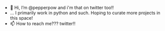 - 👋 Hi, I’m @pepperpow and i'm that on twitter too!!
- ... I primarily work in python and such.  Hoping to curate more projects in this space!
- 📫 How to reach me???  twitter!!

<!---
pepperpow/pepperpow is a ✨ special ✨ repository because its `README.md` (this file) appears on your GitHub profile.
You can click the Preview link to take a look at your changes.
--->
